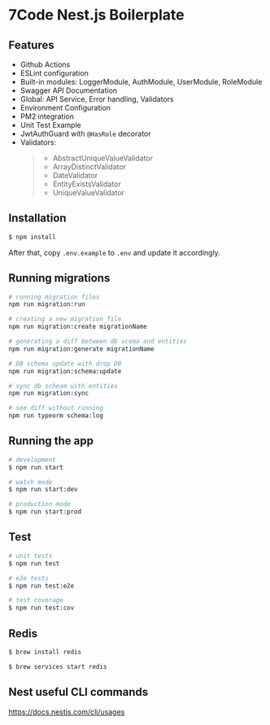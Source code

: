 # 7Code Nest.js Boilerplate

## Features

* Github Actions 
* ESLint configuration
* Built-in modules: LoggerModule, AuthModule, UserModule, RoleModule
* Swagger API Documentation 
* Global: API Service, Error handling, Validators
* Environment Configuration
* PM2 integration
* Unit Test Example
* JwtAuthGuard with `@HasRole` decorator
* Validators: 
    > * AbstractUniqueValueValidator
    > * ArrayDistinctValidator
    > * DateValidator
    > * EntityExistsValidator
    > * UniqueValueValidator

## Installation

```bash
$ npm install
```

After that, copy `.env.example` to `.env` and update it accordingly.

## Running migrations
```bash
# running migration files
npm run migration:run

# creating a new migration file 
npm run migration:create migrationName

# generating a diff between db scema and entities
npm run migration:generate migrationName

# DB schema update with drop DB
npm run migration:schema:update

# sync db scheam with entities
npm run migration:sync

# see diff without running
npm run typeorm schema:log
```

## Running the app

```bash
# development
$ npm run start

# watch mode
$ npm run start:dev

# production mode
$ npm run start:prod
```

## Test

```bash
# unit tests
$ npm run test

# e2e tests
$ npm run test:e2e

# test coverage
$ npm run test:cov
```

## Redis 

```bash
$ brew install redis

$ brew services start redis
```

## Nest useful CLI commands
https://docs.nestjs.com/cli/usages
